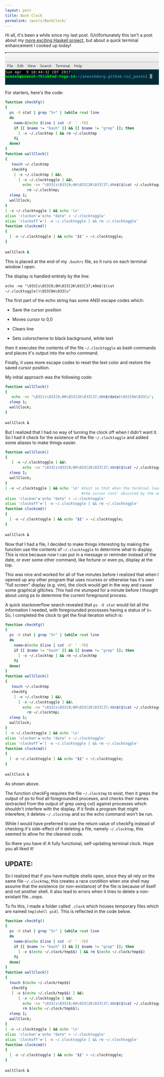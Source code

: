 ```yaml
---
layout: post
title: Bash Clock
permalink: /posts/BashClock/ 
---
```


Hi all, it's been a while since my last post. (Un)fortunately this isn't a post about my [more exciting Haskell project](http://www.browserhaskell.tk/editor), but about a quick terminal enhancement I cooked up today! 

![clock](https://raw.githubusercontent.com/aneeshdurg/aneeshdurg.github.io/master/images/2017-4-9-Bash-Clock/clock.png)

For starters, here's the code:

```bash
function checkFg()
{
  ps -O stat | grep "S+" | (while read line
  do
    name=$(echo $line | cut -d' ' -f6)
    if [[ $name != "bash" ]] && [[ $name != "grep" ]]; then
      [ -e ~/.clocktmp ] && rm ~/.clocktmp 
    fi
  done)
}
function wallClock()
{
   touch ~/.clocktmp
   checkFg
    [ -e ~/.clocktmp ] &&\
      [ -e ~/.clocktoggle ] &&\
        echo -ne "\033[s\033[0;0H\033[2K\033[37;40m$($(cat ~/.clocktoggle))\033[0m\033[u" &&\
          rm ~/.clocktmp;
  sleep 1;
  wallClock;
}
[ -e ~/.clocktoggle ] && echo '\n'
alias 'clockon'='echo "date" > ~/.clocktoggle'
alias 'clockoff'='[ -e ~/.clocktoggle ] && rm ~/.clocktoggle'
function clockcmd()
{ 
  [ -e ~/.clocktoggle ] && echo "$1" > ~/.clocktoggle;
}

wallClock &
```

This is placed at the end of my `.bashrc` file, so it runs on each terminal window I open. 

The display is handled entirely by the line:

`echo -ne "\033[s\033[0;0H\033[2K\033[37;40m$($(cat ~/.clocktoggle))\033[0m\033[u"`

The first part of the echo string has some ANSI escape codes which:

- Save the cursor position

- Moves cursor to 0,0

- Clears line

- Sets colorscheme to black background, white text

then it executes the contents of the file `~/.clocktoggle` as bash commands and places it's output into the echo command. 

Finally, it uses more escape codes to reset the text color and restore the saved cursor position.

My initial approach was the following code:

```bash
function wallClock()
{
   echo -ne "\033[s\033[0;0H\033[2K\033[37;40m$(date)\033[0m\033[u";
  sleep 1;
  wallClock;
}

wallClock &
```


But I realized that I had no way of turning the clock off when I didn't want it. So I had it check for the existence of the file `~/.clocktoggle` and added some aliases to make things easier. 

```bash
function wallClock()
{
   [ -e ~/.clocktoggle ] &&\
        echo -ne "\033[s\033[0;0H\033[2K\033[37;40m$($(cat ~/.clocktoggle))\033[0m\033[u";
  sleep 1;
  wallClock;
}
[ -e ~/.clocktoggle ] && echo '\n' #Just so that when the terminal launches 
                                   #the cursor isnt' obscured by the output
alias 'clockon'='echo "date" > ~/.clocktoggle'
alias 'clockoff'='[ -e ~/.clocktoggle ] && rm ~/.clocktoggle'
function clockcmd()
{ 
  [ -e ~/.clocktoggle ] && echo "$1" > ~/.clocktoggle;
}

wallClock &
```

Now that I had a file, I decided to make things interesting by making the function use the contents of `~/.clocktoggle` to determine what to display. This is nice because now I can put in a message or reminder instead of the date, or ever some other command, like fortune or even ps, display at the top. 

This was nice and worked for all of five minutes before I realized that when I opened up any other program that uses ncurses or otherwise has it's own "full screen" display (e.g. vim), the clock would get in the way and cause some graphical glitches. This had me stumped for a minute before I thought about using ps to determine the current foreground process. 

A quick stackoverflow search revealed that `ps -O stat` would list all the information I needed, with foregrounded processes having a status of `S+`. So, I completed the clock to get the final iteration which is:

```bash
function checkFg()
{
  ps -O stat | grep "S+" | (while read line
  do
    name=$(echo $line | cut -d' ' -f6)
    if [[ $name != "bash" ]] && [[ $name != "grep" ]]; then
      [ -e ~/.clocktmp ] && rm ~/.clocktmp 
    fi
  done)
}
function wallClock()
{
   touch ~/.clocktmp
   checkFg
    [ -e ~/.clocktmp ] &&\
      [ -e ~/.clocktoggle ] &&\
        echo -ne "\033[s\033[0;0H\033[2K\033[37;40m$($(cat ~/.clocktoggle))\033[0m\033[u" &&\
          rm ~/.clocktmp;
  sleep 1;
  wallClock;
}
[ -e ~/.clocktoggle ] && echo '\n'
alias 'clockon'='echo "date" > ~/.clocktoggle'
alias 'clockoff'='[ -e ~/.clocktoggle ] && rm ~/.clocktoggle'
function clockcmd()
{ 
  [ -e ~/.clocktoggle ] && echo "$1" > ~/.clocktoggle;
}

wallClock &  
```

As shown above.

The function checkFg requires the file `~/.clocktmp` to exist, then it greps the output of ps to find all foregrounded proceses, and checks their names (extracted from the output of grep using cut) against processes which shouldn't interfere with the display. If it finds a program that might interefere, it deletes `~/.clocktmp` and so the echo command won't be run. 

While I would have preferred to use the return value of checkFg instead of checking it's side-effect of it deleting a file, namely `~/.clocktmp`,  this seemed to allow for the cleanest code. 

So there you have it! A fully functional, self-updating terminal clock. Hope you all liked it!

## UPDATE:

So I realized that if you have multiple shells open, since they all rely on the same file `~/.clocktmp`, this creates a race condition when one shell may assume that the existence (or non-existance) of the file is because of itself and not another shell. It also lead to errors when it tries to delete a non-existant file...oops.

To fix this, I made a folder called `.clock` which houses temporary files which are named `tmp[shell pid]`. This is reflected in the code below.

```bash
function checkFg()
{
  ps -O stat | grep "S+" | (while read line
  do
    name=$(echo $line | cut -d' ' -f6)
    if [[ $name != "bash" ]] && [[ $name != "grep" ]]; then
      [ -e $(echo ~/.clock/tmp$$) ] && rm $(echo ~/.clock/tmp$$) 
    fi
  done)
}
function wallClock()
{
  touch $(echo ~/.clock/tmp$$)
   checkFg
   [ -e $(echo ~/.clock/tmp$$) ] &&\
      [ -e ~/.clocktoggle ] &&\
        echo -ne "\033[s\033[0;0H\033[2K\033[37;40m$($(cat ~/.clocktoggle))\033[0m\033[u" &&\
        rm $(echo ~/.clock/tmp$$);
  sleep 1;
  wallClock;
}
[ -e ~/.clocktoggle ] && echo '\n'
alias 'clockon'='echo "date" > ~/.clocktoggle'
alias 'clockoff'='[ -e ~/.clocktoggle ] && rm ~/.clocktoggle'
function clockcmd()
{ 
  [ -e ~/.clocktoggle ] && echo "$1" > ~/.clocktoggle;
}

wallClock &
```
